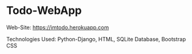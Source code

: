 # Todo-WebApp
Web-Site: https://imtodo.herokuapp.com

Technologies Used: Python-Django, HTML, SQLite Database, Bootstrap CSS
